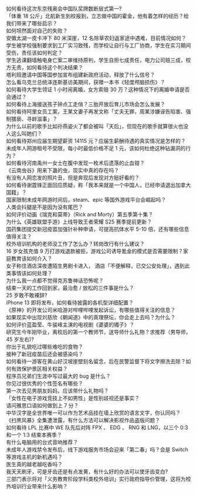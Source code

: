 如何看待这次东京残奥会中国队奖牌数断层式第一?  
「体重 18 公斤」北航新生到校报到，立志做中国的霍金，他有着怎样的经历？给我们带来了哪些启示？  
如何坦然面对自己的失败？  
安徽太湖一皮卡冲下 80 米深崖，12 名除草农妇返家途中遇难，目前情况如何？  
学生被学校强制要求到工厂实习致残，而学校让自行与工厂协商，学生在实习期间受伤，责任该如何判定？  
学生逃课翻墙触电身亡案二审维持原判，学生自担七成责任，电力公司赔三成，校方无责，如何看待这个判决结果？  
塔利班邀请中国等国参加宣布组建新政府活动，释放了什么信号？  
怎么看乌克兰总统泽连斯基访美期间，获赠一本书《轻度颅脑损伤》？  
如何看待大学生领证 1 小时闹离婚，女方索赔 30 万？这种情况下的离婚申请是否会通过？  
如何看待上海接送孩子钟点工走俏？三胎开放后育儿市场会怎么发展？  
如何看待阿里女员工案，王某文妻子再发文称「丈夫无罪，周某涉嫌诬告陷害、强制猥亵、寻衅滋事」？  
为什么以前的歌手比如孙燕姿火了都会被叫「天后」，但现在的歌手就算很火也没人这么叫她们？  
如何看待郑州应届生期望薪资 14115 元？应届生薪酬待遇的真实情况是怎样的？  
未成年人网游租号不受限，每小时最低价格不足 1 元，该如何杜绝这种钻漏洞的行为？  
如何看待河南禹州一女士在腹中发现一枚术后遗落的止血钳？  
《云南虫谷》用来下蛊的虫，现实中真的存在吗？  
有没有人网恋发的照片丑，但是奔现后发现对方挺好看的？  
如何看待谢霆锋正面回应质疑，称「我本来就是一个中国人，已经申请退出加拿大国籍」？  
国家限制未成年网游时间后，steam、epic 等国外游戏平台会崛起吗？  
人类会抖腿是不是因为没有尾巴？  
如何评价动画《瑞克和莫蒂》（Rick and Morty）第五季第十集？  
为什么《英雄联盟手游》上线导致王者荣耀 S25 赛季提前更新？  
国药集团提交新冠疫苗加强针补种申请，可提高抗体水平 5-10 倍，还有哪些信息值得关注？  
校外培训机构的老师没工作了怎么办？转岗改行有什么建议？  
16 岁女孩充值 9 万打游戏退款被拒，游戏公司诱导氪金的模式是否需要限制？家庭教育该如何介入？  
女子称住酒店深夜遭陌生男刷卡进入， 酒店「不便解释，已交公安处理」，遇到此类事情该如何处理？  
为什么我一点都不觉得克苏鲁神话恐怖呢？  
结束一天的工作回到家，最治愈 / 放松的三件事是什么？  
25 岁敢不敢裸辞?  
iPhone 13 即将发布，如何看待披露的各机型详细配置？  
《原神》的开发公司米哈游对哔哩哔哩发起诉讼，有哪些值得关注的信息？  
如果现实中出现刘慈欣《朝闻道》中的真理祭坛，你会走上去吗？为什么？  
如何评价蓝盈莹、牛骏峰主演的电视剧《婆婆的镯子》？  
研究生今年刚毕业，离校后的第一个教师节，送导师什么礼物？求推荐（男导师，45 岁左右)?  
你出于礼貌吃过哪些难吃的食物？  
接种了新冠疫苗后还会被感染吗？  
如何看待一游客在黄山好汉坡崖壁刻名留念，后在民警监督下将文字擦洗去除？如何有效保护景区相关权益？  
程序员兄弟们生涯中写过最大的 bug 是什么？  
你见过很优秀的个性签名有哪些？  
第一次去见男朋友妈妈，应该带什么礼物吗？  
「女性在电子游戏竞技上不如男性」是性别歧视还是事实？  
请问雅思口语如何做到上 7 分？  
中华汉字是全世界唯一可以作为艺术品挂在墙上欣赏的语言文字，你认同吗？  
《扫黑风暴》全集遭泄露，有什么方法可以解决影视作品盗版问题？  
如何看待 LPL 比赛中 WE 队先后对阵 FPX 、 EDG 、 RNG 和 LNG，以三个 0:3 和一个 1:3 结束本赛季？  
有什么电脑用的台式音响推荐？  
未成年人游戏禁令发布后，线下游戏服务市场会迎来「第二春」吗？会是 Switch 等游戏主机的新机遇吗？  
医生真的越老越吃香吗？  
我天天刷牙，可是牙齿还是有点发黄，有什么好的办法可以使牙齿变白?  
三部门表示将对「义务教育阶段学科类校外培训」实行政府指导价管理，这将为校外培训行业带来什么影响？  
